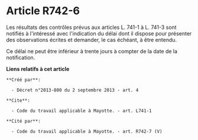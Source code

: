 # Article R742-6

Les résultats des contrôles prévus aux articles L. 741-1 à L. 741-3 sont notifiés à l'intéressé avec l'indication du délai
dont il dispose pour présenter des observations écrites et demander, le cas échéant, à être entendu. 

Ce délai ne peut être inférieur à trente jours à compter de la date de la notification.

**Liens relatifs à cet article**

	**Créé par**:

	  - Décret n°2013-800 du 2 septembre 2013 - art. 4

	**Cite**:

	  - Code du travail applicable à Mayotte. - art. L741-1

	**Cité par**:

	  - Code du travail applicable à Mayotte. - art. R742-7 (V)
